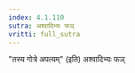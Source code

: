 ```yaml
---
index: 4.1.110
sutra: अश्वादिभ्यः फञ्
vritti: full_sutra
---
```


"तस्य गोत्रे अपत्यम्" (इति) अश्वादिभ्यः फञ्